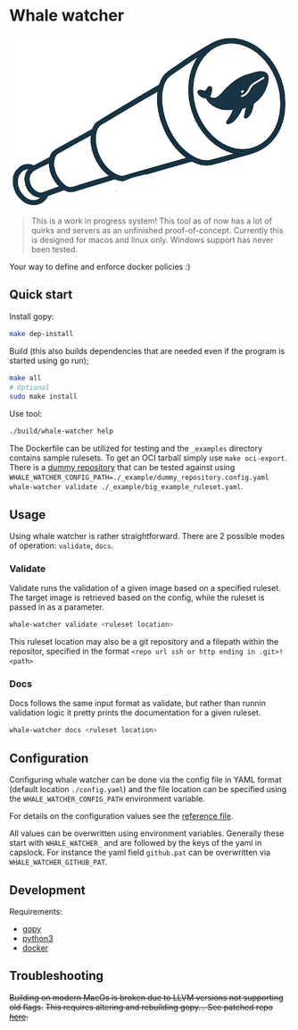 # Whale watcher

![](./assets/logo.png)

> This is a work in progress system! This tool as of now has a lot of quirks and servers as an unfinished proof-of-concept. Currently this is designed for macos and linux only. Windows support has never been tested.

Your way to define and enforce docker policies :) 

## Quick start

Install gopy:

```sh
make dep-install
```

Build (this also builds dependencies that are needed even if the program is started using go run);

```sh
make all
# Optional
sudo make install
```

Use tool: 
```sh
./build/whale-watcher help
```

The Dockerfile can be utilized for testing and the `_examples` directory contains sample rulesets.
To get an OCI tarball simply use `make oci-export`.
There is a [dummy repository](https://github.com/coffeemakingtoaster/whale-watcher-dummy-target) that can be tested against using ` WHALE_WATCHER_CONFIG_PATH=./_example/dummy_repository.config.yaml whale-watcher validate ./_example/big_example_ruleset.yaml`.

## Usage

Using whale watcher is rather straightforward. There are 2 possible modes of operation: `validate`, `docs`.

### Validate

Validate runs the validation of a given image based on a specified ruleset. The target image is retrieved based on the config, while the ruleset is passed in as a parameter.
```sh
whale-watcher validate <ruleset location>
```

This ruleset location may also be a git repository and a filepath within the repositor, specified in the format `<repo url ssh or http ending in .git>!<path>`

### Docs

Docs follows the same input format as validate, but rather than runnin validation logic it pretty prints the documentation for a given ruleset.

```sh
whale-watcher docs <ruleset location>
```

## Configuration

Configuring whale watcher can be done via the config file in YAML format (default location `./config.yaml`) and the file location can be specified using the `WHALE_WATCHER_CONFIG_PATH` environment variable.

For details on the configuration values see the [reference file](./reference.config.yaml).

All values can be overwritten using environment variables.
Generally these start with `WHALE_WATCHER_` and are followed by the keys of the yaml in capslock.
For instance the yaml field `github.pat` can be overwritten via `WHALE_WATCHER_GITHUB_PAT`.

## Development

Requirements:

- [gopy](https://github.com/go-python/gopy/tree/master)
- [python3](https://www.python.org)
- [docker](https://docker.com)

## Troubleshooting

~~Building on modern MacOs  is broken due to LLVM versions not supporting old flags.~~
~~This requires altering and rebuilding gopy... See patched repo [here](https://github.com/coffeemakingtoaster/gopy).~~
